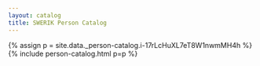 ```yaml
---
layout: catalog
title: SWERIK Person Catalog
---
```

{% assign p = site.data._person-catalog.i-17rLcHuXL7eT8W1nwmMH4h %}
{% include person-catalog.html p=p %}

